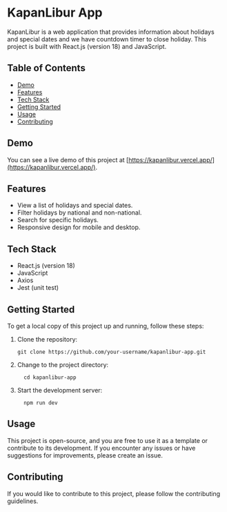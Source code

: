 # KapanLibur App

KapanLibur is a web application that provides information about holidays and special dates and we have countdown timer to close holiday. This project is built with React.js (version 18) and JavaScript.

## Table of Contents

- [Demo](#demo)
- [Features](#features)
- [Tech Stack](#tech-stack)
- [Getting Started](#getting-started)
- [Usage](#usage)
- [Contributing](#contributing)


## Demo

You can see a live demo of this project at [https://kapanlibur.vercel.app/](https://kapanlibur.vercel.app/).

## Features

- View a list of holidays and special dates.
- Filter holidays by national and non-national.
- Search for specific holidays.
- Responsive design for mobile and desktop.

## Tech Stack

- React.js (version 18)
- JavaScript
- Axios
- Jest (unit test)

## Getting Started

To get a local copy of this project up and running, follow these steps:

1. Clone the repository:

   ```shell
   git clone https://github.com/your-username/kapanlibur-app.git
   ```
2. Change to the project directory:
   ```shell
     cd kapanlibur-app
   ```
3. Start the development server:
   ```shel
     npm run dev
   ```

## Usage

This project is open-source, and you are free to use it as a template or contribute to its development. If you encounter any issues or have suggestions for improvements, please create an issue.


## Contributing
If you would like to contribute to this project, please follow the contributing guidelines.
  
